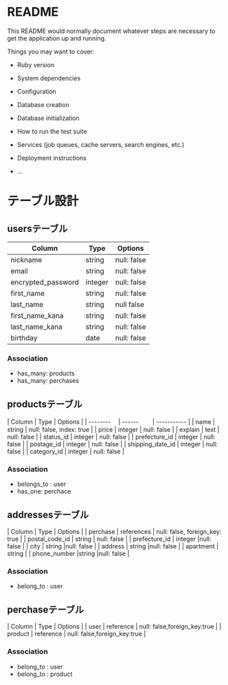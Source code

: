 # README

This README would normally document whatever steps are necessary to get the
application up and running.

Things you may want to cover:

* Ruby version

* System dependencies

* Configuration

* Database creation

* Database initialization

* How to run the test suite

* Services (job queues, cache servers, search engines, etc.)

* Deployment instructions

* ...

# テーブル設計

## usersテーブル
| Column          | Type   | Options     |
| --------        | ------ | ----------- |
| nickname        | string | null: false |
| email           | string | null: false |
| encrypted_password| integer | null: false |
| first_name      | string | null: false |
| last_name       | string | null false  |
| first_name_kana | string | null: false |
| last_name_kana  | string | null: false |
| birthday        | date| null: false |


### Association
- has_many: products
- has_many: perchases





## productsテーブル
| Column           | Type       | Options     |
| --------        　| ------ 　　| ----------- |
| name             | string     | null: false, index: true |
| price            | integer    | null: false |
| explain          | text       | null: false |
| status_id           | integer    | null: false |
| prefecture_id    | integer    | null: false |
| postage_id          | integer     | null: false |
| shipping_date_id    | integer     | null: false |
| category_id         | integer     | null: false |


### Association
- belongs_to : user
- has_one: perchace




## addressesテーブル
| Column           | Type       | Options     |
| perchase         | references | null: false, foreign_key: true |
| postal_code_id      | string     | null: false |
| prefecture_id      | integer    |null: false |
| city             | string     |null: false |
| address          | string     |null: false |
| apartment        | string	    |
| phone_number    |string       |null: false |

### Association
- belong_to : user


## perchaseテーブル
| Column           | Type       | Options     |
| user     | reference | null: false,foreign_key:true |
| product | reference | null: false,foreign_key:true |

### Association
- belong_to : user
- belong_to : product